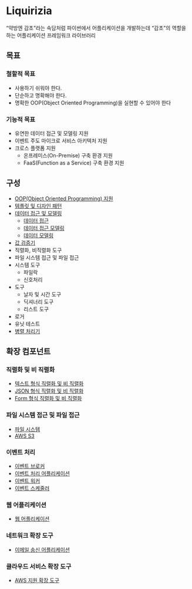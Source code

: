 # Liquirizia
“약방엔 감초”라는 속담처럼 파이썬에서 어플리케이션을 개발하는데 “감초”의 역할을 하는 어플리케이션 프레임워크 라이브러리

## 목표

### 철할적 목표
* 사용하기 쉬워야 한다.
* 단순하고 명확해야 한다.
* 명확한 OOP(Object Oriented Programming)을 실현할 수 있어야 한다

### 기능적 목표
* 유연한 데이터 접근 및 모델링 지원
* 이벤트 주도 마이크로 서비스 아키텍처 지원
* 크로스 플랫폼 지원
  * 온프레미스(On-Premise) 구축 환경 지원
  * FaaS(Function as a Service) 구축 환경 지원
  
## 구성
* [OOP(Object Oriented Programming) 지원](docs/OOP.md)
* [템플릿 및 디자인 패턴](docs/DesignPatterns.md)
* [데이터 접근 및 모델링](docs/DataAccessModel.md)
  * [데이터 접근](docs/DataAccessObject.md)
  * [데이터 접근 모델링](docs/DataAccessModelObject.md)
  * [데이터 모델링](docs/DataModelObject.md)
* [값 검증기](docs/Validation.md)
* 직렬화, 비직렬화 도구
* 파일 시스템 접근 및 파일 접근
* 시스템 도구
  * 파일락
  * 신호처리
* 도구
  * 날자 및 시간 도구
  * 딕셔너리 도구
  * 리스트 도구
* 로거
* 유닛 테스트
* [병렬 처리기](docs/Parallelizer.md)

## 확장 컴포넌트

### 직렬화 및 비 직렬화
* [텍스트 형식 직렬화 및 비 직렬화](https://github.com/yong5eon/Liquirizia.Serializer.Implements.Text)
* [JSON 형식 직렬화 및 비 직렬화](https://github.com/yong5eon/Liquirizia.Serializer.Implements.JavaScriptObjectNotation)
* [Form 형식 직렬화 및 비 직렬화](https://github.com/yong5eon/Liquirizia.Serializer.Implements.FormUrlEncoded)

### 파일 시스템 접근 및 파일 접근
* [파일 시스템](https://github.com/yong5eon/Liquirizia.FileSystemObject.Implements.FileSystem)
* [AWS S3](https://github.com/yong5eon/Liquirizia.FileSystemObject.Implements.AWS.S3)

### 이벤트 처리
* [이벤트 브로커](https://github.com/yong5eon/Liquirizia.EventBroker)
* [이벤트 처리 어플리케이션](https://github.com/yong5eon/Liquirizia.EventRunner)
* [이벤트 워커](https://github.com/yong5eon/Liquirizia.EventWorker)
* [이벤트 스케줄러](https://github.com/yong5eon/Liquirizia.EventScheduler)

### 웹 어플리케이션
* [웹 어플리케이션](https://github.com/yong5eon/Liquirizia.WebApplication)

### 네트워크 확장 도구
* [이메일 송신 어플리케이션](https://github.com/yong5eon/Liquirizia.Mailer)

### 클라우드 서비스 확장 도구
* [AWS 지원 확장 도구](https://github.com/yong5eon/Liquirizia.AWS)
